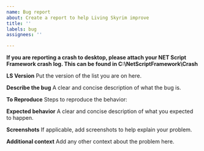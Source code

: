```yaml
---
name: Bug report
about: Create a report to help Living Skyrim improve
title: ''
labels: bug
assignees: ''

---
```


**If you are reporting a crash to desktop, please attach your NET Script Framework crash log. This can be found in C:\NetScriptFramework\Crash**

**LS Version**
Put the version of the list you are on here.

**Describe the bug**
A clear and concise description of what the bug is.

**To Reproduce**
Steps to reproduce the behavior:

**Expected behavior**
A clear and concise description of what you expected to happen.

**Screenshots**
If applicable, add screenshots to help explain your problem.

**Additional context**
Add any other context about the problem here.
